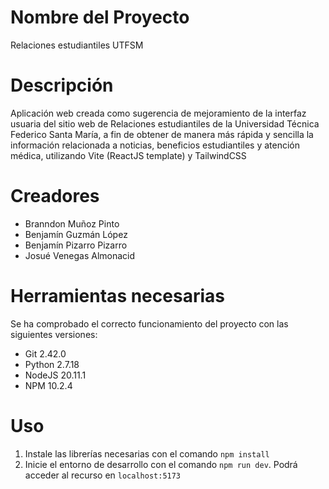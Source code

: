 # Nombre del Proyecto

Relaciones estudiantiles UTFSM

# Descripción

Aplicación web creada como sugerencia de mejoramiento de la interfaz usuaria del sitio web de Relaciones estudiantiles de la Universidad Técnica Federico Santa María, a fin de obtener de manera más rápida y sencilla la información relacionada a noticias, beneficios estudiantiles y atención médica, utilizando Vite (ReactJS template) y TailwindCSS

# Creadores

- Branndon Muñoz Pinto
- Benjamín Guzmán López
- Benjamín Pizarro Pizarro
- Josué Venegas Almonacid

# Herramientas necesarias

Se ha comprobado el correcto funcionamiento del proyecto con las siguientes versiones:
- Git 2.42.0
- Python 2.7.18
- NodeJS 20.11.1
- NPM 10.2.4

# Uso
1. Instale las librerías necesarias con el comando `npm install`
2. Inicie el entorno de desarrollo con el comando `npm run dev`. Podrá acceder al recurso en `localhost:5173`